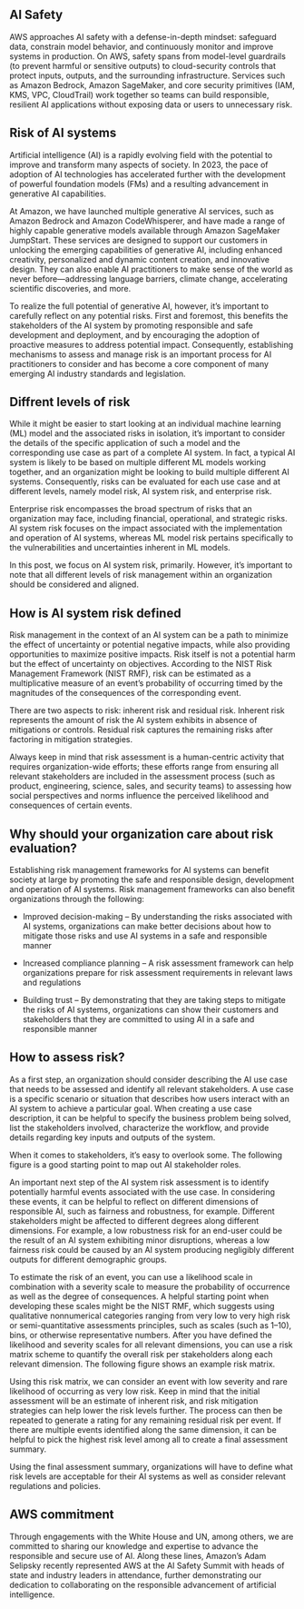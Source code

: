 ## AI Safety
AWS approaches AI safety with a defense-in-depth mindset: safeguard data, constrain model behavior, and continuously monitor and improve systems in production. On AWS, safety spans from model-level guardrails (to prevent harmful or sensitive outputs) to cloud-security controls that protect inputs, outputs, and the surrounding infrastructure. Services such as Amazon Bedrock, Amazon SageMaker, and core security primitives (IAM, KMS, VPC, CloudTrail) work together so teams can build responsible, resilient AI applications without exposing data or users to unnecessary risk.

## Risk of AI systems
Artificial intelligence (AI) is a rapidly evolving field with the potential to improve and transform many aspects of society. In 2023, the pace of adoption of AI technologies has accelerated further with the development of powerful foundation models (FMs) and a resulting advancement in generative AI capabilities.

At Amazon, we have launched multiple generative AI services, such as Amazon Bedrock and Amazon CodeWhisperer, and have made a range of highly capable generative models available through Amazon SageMaker JumpStart. These services are designed to support our customers in unlocking the emerging capabilities of generative AI, including enhanced creativity, personalized and dynamic content creation, and innovative design. They can also enable AI practitioners to make sense of the world as never before—addressing language barriers, climate change, accelerating scientific discoveries, and more.

To realize the full potential of generative AI, however, it’s important to carefully reflect on any potential risks. First and foremost, this benefits the stakeholders of the AI system by promoting responsible and safe development and deployment, and by encouraging the adoption of proactive measures to address potential impact. Consequently, establishing mechanisms to assess and manage risk is an important process for AI practitioners to consider and has become a core component of many emerging AI industry standards and legislation.

## Diffrent levels of risk
While it might be easier to start looking at an individual machine learning (ML) model and the associated risks in isolation, it’s important to consider the details of the specific application of such a model and the corresponding use case as part of a complete AI system. In fact, a typical AI system is likely to be based on multiple different ML models working together, and an organization might be looking to build multiple different AI systems. Consequently, risks can be evaluated for each use case and at different levels, namely model risk, AI system risk, and enterprise risk.

Enterprise risk encompasses the broad spectrum of risks that an organization may face, including financial, operational, and strategic risks. AI system risk focuses on the impact associated with the implementation and operation of AI systems, whereas ML model risk pertains specifically to the vulnerabilities and uncertainties inherent in ML models.

In this post, we focus on AI system risk, primarily. However, it’s important to note that all different levels of risk management within an organization should be considered and aligned.

## How is AI system risk defined
Risk management in the context of an AI system can be a path to minimize the effect of uncertainty or potential negative impacts, while also providing opportunities to maximize positive impacts. Risk itself is not a potential harm but the effect of uncertainty on objectives. According to the NIST Risk Management Framework (NIST RMF), risk can be estimated as a multiplicative measure of an event’s probability of occurring timed by the magnitudes of the consequences of the corresponding event.

There are two aspects to risk: inherent risk and residual risk. Inherent risk represents the amount of risk the AI system exhibits in absence of mitigations or controls. Residual risk captures the remaining risks after factoring in mitigation strategies.

Always keep in mind that risk assessment is a human-centric activity that requires organization-wide efforts; these efforts range from ensuring all relevant stakeholders are included in the assessment process (such as product, engineering, science, sales, and security teams) to assessing how social perspectives and norms influence the perceived likelihood and consequences of certain events.

## Why should your organization care about risk evaluation?
Establishing risk management frameworks for AI systems can benefit society at large by promoting the safe and responsible design, development and operation of AI systems. Risk management frameworks can also benefit organizations through the following:

- Improved decision-making – By understanding the risks associated with AI systems, organizations can make better decisions about how to mitigate those risks and use AI systems in a safe and responsible manner

- Increased compliance planning – A risk assessment framework can help organizations prepare for risk assessment requirements in relevant laws and regulations

- Building trust – By demonstrating that they are taking steps to mitigate the risks of AI systems, organizations can show their customers and stakeholders that they are committed to using AI in a safe and responsible manner

## How to assess risk?
As a first step, an organization should consider describing the AI use case that needs to be assessed and identify all relevant stakeholders. A use case is a specific scenario or situation that describes how users interact with an AI system to achieve a particular goal. When creating a use case description, it can be helpful to specify the business problem being solved, list the stakeholders involved, characterize the workflow, and provide details regarding key inputs and outputs of the system.

When it comes to stakeholders, it’s easy to overlook some. The following figure is a good starting point to map out AI stakeholder roles.

An important next step of the AI system risk assessment is to identify potentially harmful events associated with the use case. In considering these events, it can be helpful to reflect on different dimensions of responsible AI, such as fairness and robustness, for example. Different stakeholders might be affected to different degrees along different dimensions. For example, a low robustness risk for an end-user could be the result of an AI system exhibiting minor disruptions, whereas a low fairness risk could be caused by an AI system producing negligibly different outputs for different demographic groups.

To estimate the risk of an event, you can use a likelihood scale in combination with a severity scale to measure the probability of occurrence as well as the degree of consequences. A helpful starting point when developing these scales might be the NIST RMF, which suggests using qualitative nonnumerical categories ranging from very low to very high risk or semi-quantitative assessments principles, such as scales (such as 1–10), bins, or otherwise representative numbers. After you have defined the likelihood and severity scales for all relevant dimensions, you can use a risk matrix scheme to quantify the overall risk per stakeholders along each relevant dimension. The following figure shows an example risk matrix.

Using this risk matrix, we can consider an event with low severity and rare likelihood of occurring as very low risk. Keep in mind that the initial assessment will be an estimate of inherent risk, and risk mitigation strategies can help lower the risk levels further. The process can then be repeated to generate a rating for any remaining residual risk per event. If there are multiple events identified along the same dimension, it can be helpful to pick the highest risk level among all to create a final assessment summary.

Using the final assessment summary, organizations will have to define what risk levels are acceptable for their AI systems as well as consider relevant regulations and policies.

## AWS commitment
Through engagements with the White House and UN, among others, we are committed to sharing our knowledge and expertise to advance the responsible and secure use of AI. Along these lines, Amazon’s Adam Selipsky recently represented AWS at the AI Safety Summit with heads of state and industry leaders in attendance, further demonstrating our dedication to collaborating on the responsible advancement of artificial intelligence.